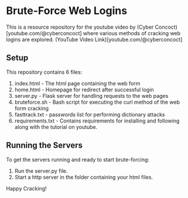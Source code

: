 # Brute-Force Web Logins

This is a resource repository for the youtube video by (Cyber Concoct)[youtube.com/@cyberconcoct] where various methods of cracking web logins are explored.
(YouTube Video Link)[youtube.com/@cyberconcoct]

## Setup
This repository contains 6 files:
1. index.html - The html page containing the web form
2. home.html - Homepage for redirect after successful login
3. server.py - Flask server for handling requests to the web pages
4. bruteforce.sh - Bash script for executing the curl method of the web form cracking
5. fasttrack.txt - passwords list for performing dictionary attacks
6. requirements.txt - Contains requirements for installing and following along with the tutorial on youtube.

## Running the Servers
To get the servers running and ready to start brute-forcing:
1. Run the server.py file.
2. Start a http server in the folder containing your html files.

Happy Cracking!
